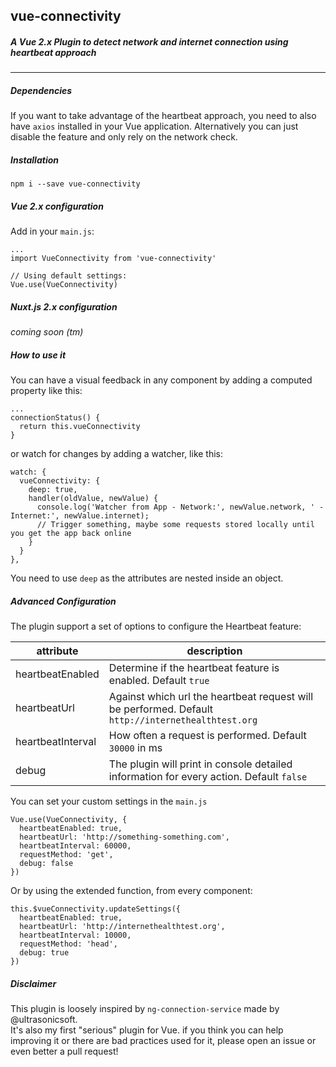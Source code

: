 ## vue-connectivity
##### A Vue 2.x Plugin to detect network and internet connection using heartbeat approach

---

##### Dependencies
If you want to take advantage of the heartbeat approach, you need to also have `axios` installed in your Vue application. Alternatively you can just disable the feature and only rely on the network check.

##### Installation

`npm i --save vue-connectivity`

##### Vue 2.x configuration
Add in your `main.js`:

```
...
import VueConnectivity from 'vue-connectivity'

// Using default settings:
Vue.use(VueConnectivity)
```

##### Nuxt.js 2.x configuration
_coming soon (tm)_

##### How to use it
You can have a visual feedback in any component by adding a computed property like this:

```
...
connectionStatus() {
  return this.vueConnectivity
}
```

or watch for changes by adding a watcher, like this:

```
watch: {
  vueConnectivity: {
    deep: true,
    handler(oldValue, newValue) {
      console.log('Watcher from App - Network:', newValue.network, ' - Internet:', newValue.internet);
      // Trigger something, maybe some requests stored locally until you get the app back online
    }
  }
},
```

You need to use `deep` as the attributes are nested inside an object.

##### Advanced Configuration
The plugin support a set of options to configure the Heartbeat feature:

| attribute  | description |
| ------------- | ------------- |
| heartbeatEnabled  | Determine if the heartbeat feature is enabled. Default `true`  |
| heartbeatUrl  | Against which url the heartbeat request will be performed. Default `http://internethealthtest.org`  |
| heartbeatInterval  | How often a request is performed. Default `30000` in ms  |
| debug  | The plugin will print in console detailed information for every action. Default `false`  |

You can set your custom settings in the `main.js`

```
Vue.use(VueConnectivity, {
  heartbeatEnabled: true,
  heartbeatUrl: 'http://something-something.com',
  heartbeatInterval: 60000,
  requestMethod: 'get',
  debug: false
})
```

Or by using the extended function, from every component:

```
this.$vueConnectivity.updateSettings({
  heartbeatEnabled: true,
  heartbeatUrl: 'http://internethealthtest.org',
  heartbeatInterval: 10000,
  requestMethod: 'head',
  debug: true
})
```

##### Disclaimer
This plugin is loosely inspired by `ng-connection-service` made by @ultrasonicsoft.  
It's also my first "serious" plugin for Vue. if you think you can help improving it or there are bad practices used for it, please open an issue or even better a pull request!